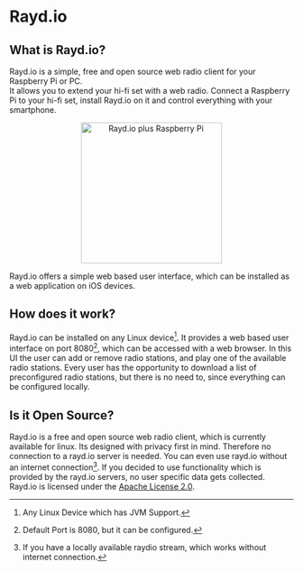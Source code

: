 # Rayd.io

## What is Rayd.io?
Rayd.io is a simple, free and open source web radio client for your Raspberry Pi or PC.<br />
It allows you to extend your hi-fi set with a web radio.
Connect a Raspberry Pi to your hi-fi set, install Rayd.io on it and control everything with your smartphone.
<center>
<img src="/img/illustration/raydio-raspberry.png" height="250" alt="Rayd.io plus Raspberry Pi">
</center>

Rayd.io offers a simple web based user interface, which can be installed as a web application on iOS devices.

## How does it work?
Rayd.io can be installed on any Linux device[^1].
It provides a web based user interface on port 8080[^2],
which can be accessed with a web browser.
In this UI the user can add or remove radio stations,
and play one of the available radio stations.
Every user has the opportunity to download a list of preconfigured radio stations,
but there is no need to, since everything can be configured locally.

## Is it Open Source?
Rayd.io is a free and open source web radio client, which is currently available for linux.
Its designed with privacy first in mind.
Therefore no connection to a rayd.io server is needed.
You can even use rayd.io without an internet connection[^3].
If you decided to use functionality which is provided by the rayd.io servers,
no user specific data gets collected.
<br />
Rayd.io is licensed under the [Apache License 2.0](https://github.com/raynigon/raydio/blob/main/LICENSE.md).

[^1]: Any Linux Device which has JVM Support.
[^2]: Default Port is 8080, but it can be configured.
[^3]: If you have a locally available raydio stream, which works without internet connection.